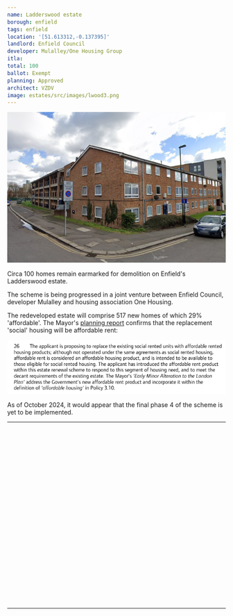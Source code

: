 ```yaml
---
name: Ladderswood estate 
borough: enfield
tags: enfield
location: '[51.613312,-0.137395]'
landlord: Enfield Council
developer: Mulalley/One Housing Group
itla:
total: 100
ballot: Exempt
planning: Approved
architect: VZDV
image: estates/src/images/lwood3.png
---
```

![Ladderswood estate image](src/images/lwood3.png)

Circa 100 homes remain earmarked for demolition on Enfield's Ladderswood estate. 

The scheme is being progressed in a joint venture between Enfield Council, developer Mulalley and housing association One Housing.

The redeveloped estate will comprise 517 new homes of which 29% 'affordable'. The Mayor's [planning report](https://www.london.gov.uk/sites/default/files/public%3A//public%3A//PAWS/media_id_205193///ladderswood_estate_report.pdf) confirms that the replacement 'social' housing will be affordable rent:

![Ladderswood estate image](src/images/ladderswoodlr.png)

As of October 2024, it would appear that the final phase 4 of the scheme is yet to be implemented. 

---

<!------------THE CODE BELOW RENDERS THE MAP - DO NOT EDIT! ---------------------------->

<div id="map" style="width: 100%; height: 400px;"></div>

<script>
  var map = L.map('map').setView({{ location }}, 13);
  L.tileLayer('https://tile.openstreetmap.org/{z}/{x}/{y}.png', {
  maxZoom: 19,
attribution: '&copy; <a href="http://www.openstreetmap.org/copyright">OpenStreetMap</a>'
}).addTo(map);
var circle = L.circle({{ location }}, {
    color: 'red',
    fillColor: '#f03',
    fillOpacity: 0.5,
    radius: 500
}).addTo(map);
</script>

---

